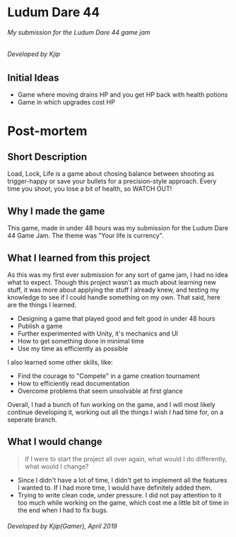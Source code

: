 # Ludum Dare 44
###### My submission for the Ludum Dare 44 game jam
###### Developed by Kjip

## Initial Ideas
- Game where moving drains HP and you get HP back with health potions
- Game in which upgrades cost HP

# Post-mortem
## Short Description
Load, Lock, Life is a game about chosing balance between shooting as trigger-happy or save your bullets for a precision-style approach.
Every time you shoot, you lose a bit of health, so WATCH OUT!

## Why I made the game
This game, made in under 48 hours was my submission for the Ludum Dare 44 Game Jam. The theme was "Your life is currency".

## What I learned from this project
As this was my first ever submission for any sort of game jam, I had no idea what to expect. Though this project wasn't as much about learning new stuff, it was more about applying the stuff I already knew, and testing my knowledge to see if I could handle something on my own.
That said, here are the things I learned.
- Designing a game that played good and felt good in under 48 hours
- Publish a game 
- Further experimented with Unity, it's mechanics and UI
- How to get something done in minimal time
- Use my time as efficiently as possible

I also learned some other skills, like:
- Find the courage to "Compete" in a game creation tournament
- How to efficiently read documentation
- Overcome problems that seem unsolvable at first glance

Overall, I had a bunch of fun working on the game, and I will most likely continue developing it, working out all the things I wish I had time for, on a seperate branch.

## What I would change
> If I were to start the project all over again, what would I do differently, what would I change?

- Since I didn't have a lot of time, I didn't get to implement all the features I wanted to. If I had more time, I would have definitely added them.
- Trying to write clean code, under pressure. I did not pay attention to it too much while working on the game, which cost me a little bit of time in the end when I had to fix bugs.

###### Developed by Kjip(Gamer), April 2019
